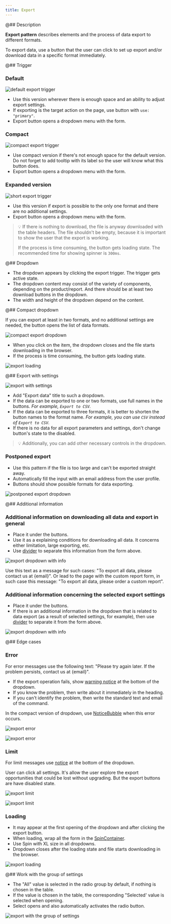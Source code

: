 ```yaml
---
title: Export
---
```


@## Description

**Export pattern** describes elements and the process of data export to different formats.

To export data, use a button that the user can click to set up export and/or download data in a specific format immediately.

@## Trigger

### Default

![default export trigger](static/default-export.png)

- Use this version wherever there is enough space and an ability to adjust export settings.
- If exporting is the target action on the page, use button with `use: "primary"`.
- Export button opens a dropdown menu with the form.

### Compact

![compact export trigger](static/short-export.png)

- Use compact version if there's not enough space for the default version. Do not forget to add tooltip with its label so the user will know what this button does.
- Export button opens a dropdown menu with the form.

### Expanded version

![short export trigger](static/advanced-export.png)

- Use this version if export is possible to the only one format and there are no additional settings.
- Export button opens a dropdown menu with the form.

> 💡 If there is nothing to download, the file is anyway downloaded with the table headers. The file shouldn't be empty, because it is important to show the user that the export is working.
>
> If the process is time consuming, the button gets loading state. The recommended time for showing spinner is `300ms`.

@## Dropdown

- The dropdown appears by clicking the export trigger. The trigger gets active state.
- The dropdown content may consist of the variety of components, depending on the product/report. And there should be at least two download buttons in the dropdown.
- The width and height of the dropdown depend on the content.

@## Compact dropdown

If you can export at least in two formats, and no additional settings are needed, the button opens the list of data formats.

![compact export dropdown](static/dropdown-1.png)

- When you click on the item, the dropdown closes and the file starts downloading in the browser.
- If the process is time consuming, the button gets loading state.

![export loading](static/loading.png)

@## Export with settings

![export with settings](static/dropdown-2.png)

- Add "Export data" title to such a dropdown.
- If the data can be exported to one or two formats, use full names in the buttons. _For example, `Export to CSV`._
- If the data can be exported to three formats, it is better to shorten the button names to the format name. _For example, you can use `CSV` instead of `Export to CSV`._
- If there is no data for all export parameters and settings, don't change button's state to the disabled.

> 💡 Additionally, you can add other necessary controls in the dropdown.

### Postponed export

- Use this pattern if the file is too large and can't be exported straight away.
- Automatically fill the input with an email address from the user profile.
- Buttons should show possible formats for data exporting.

![postponed export dropdown](static/dropdown-3.png)

@## Additional information

### Additional information on downloading all data and export in general

- Place it under the buttons.
- Use it as a explaining conditions for downloading all data. It concerns either limitation, large exporting, etc.
- Use [divider](/components/divider/) to separate this information from the form above.

![export dropdown with info](static/dropdown-info-1.png)

Use this text as a message for such cases: "To export all data, please contact us at {email}". Or lead to the page with the custom report form, in such case this message: "To export all data, please order a custom report".

### Additional information concerning the selected export settings

- Place it under the buttons.
- If there is an additional information in the dropdown that is related to data export (as a result of selected settings, for example), then use [divider](/components/divider/) to separate it from the form above.

![export dropdown with info](static/dropdown-info-2.png)

@## Edge cases

### Error

For error messages use the following text: "Please try again later. If the problem persists, contact us at {email}".

- If the export operation fails, show [warning notice](/components/notice) at the bottom of the dropdown.
- If you know the problem, then write about it immediately in the heading.
- If you can't identify the problem, then write the standard text and email of the command.

In the compact version of dropdown, use [NoticeBubble](/components/notice-bubble) when this error occurs.

![export error](static/export-error-2.png)

![export error](static/export-error-1.png)

### Limit

For limit messages use [notice](/components/notice) at the bottom of the dropdown.

User can click all settings. It's allow the user explore the export opportunities that could be lost without upgrading. But the export buttons are have disabled state.

![export limit](static/export-limit-2.png)

![export limit](static/export-limit-1.png)

### Loading

- It may appear at the first opening of the dropdown and after clicking the export button.
- When loading, wrap all the form in the [SpinContainer](/components/spin-container/).
- Use Spin with XL size in all dropdowns.
- Dropdown closes after the loading state and file starts downloading in the browser.

![export loading](static/export-loading.png)

@## Work with the group of settings

- The "All" value is selected in the radio group by default, if nothing is chosen in the table.
- If the value is chosen in the table, the corresponding "Selected' value is selected when opening.
- Select opens and also automatically activates the radio button.

![export with the group of settings](static/dropdown.png)
